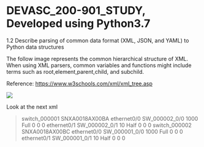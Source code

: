 # DEVASC_200-901_STUDY, Developed using Python3.7
1.2 Describe parsing of common data format (XML, JSON, and YAML) to Python data structures

The follow image represents the common hierarchical structure of XML.  When using XML parsers, common variables and functions might include terms such as root,element,parent,child, and subchild.

Reference: https://www.w3schools.com/xml/xml_tree.asp

<img src="https://www.w3schools.com/xml/nodetree.gif">

Look at the next xml 
<blockquote>
<?xml version="1.0" ?>
<root>
	<switches type="list">
		<item type="dict">
			<hostname type="str">switch_000001</hostname>
			<serial_numbers type="dict">
				<chassis type="str">SNXA0018AX00BA</chassis>
			</serial_numbers>
			<interfaces type="list">
				<item type="dict">
					<name type="str">ethernet0/0</name>
					<description type="str">SW_000002_0/0</description>
					<speed type="int">1000</speed>
					<duplex type="str">Full</duplex>
					<error_count type="dict">
						<crc type="int">0</crc>
						<frame type="int">0</frame>
						<overrun type="int">0</overrun>
					</error_count>
				</item>
				<item type="dict">
					<name type="str">ethernet0/1</name>
					<description type="str">SW_000002_0/1</description>
					<speed type="int">10</speed>
					<duplex type="str">Half</duplex>
					<error_count type="dict">
						<crc type="int">0</crc>
						<frame type="int">0</frame>
						<overrun type="int">0</overrun>
					</error_count>
				</item>
			</interfaces>
		</item>
		<item type="dict">
			<hostname type="str">switch_000002</hostname>
			<serial_numbers type="dict">
				<chassis type="str">SNXA0018AX00BC</chassis>
			</serial_numbers>
			<interfaces type="list">
				<item type="dict">
					<name type="str">ethernet0/0</name>
					<description type="str">SW_000001_0/0</description>
					<speed type="int">1000</speed>
					<duplex type="str">Full</duplex>
					<error_count type="dict">
						<crc type="int">0</crc>
						<frame type="int">0</frame>
						<overrun type="int">0</overrun>
					</error_count>
				</item>
				<item type="dict">
					<name type="str">ethernet0/1</name>
					<description type="str">SW_000001_0/1</description>
					<speed type="int">10</speed>
					<duplex type="str">Half</duplex>
					<error_count type="dict">
						<crc type="int">0</crc>
						<frame type="int">0</frame>
						<overrun type="int">0</overrun>
					</error_count>
				</item>
			</interfaces>
		</item>
	</switches>
</root>
</blockquote>

